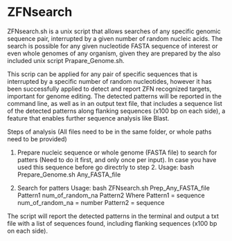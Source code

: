 # ZFNsearch
ZFNsearch.sh is a unix script that allows searches of any specific genomic sequence pair, interrupted by a given number of random nucleic acids. The search is possible for any given nucleotide FASTA sequence of interest or even whole genomes of any organism, given they are prepared by the also included unix script Prapare_Genome.sh. 

This scrip can be applied for any pair of specific sequences that is interrupted by a specific number of random nucleotides, however it has been successfully applied to detect and report ZFN recognized targets, important for genome editing. The detected patterns will be reported in the command line, as well as in an output text file, that includes a sequence list of the detected patterns along flanking sequences (x100 bp on each side), a feature that enables further sequence analysis like Blast.

Steps of analysis 
(All files need to be in the same folder, or whole paths need to be provided)

1) Prepare nucleic sequence or whole genome (FASTA file) to search for patters (Need to do it first, and only once per input).
In case you have used this sequence before go directrly to step 2.
Usage:
bash Prepare_Genome.sh Any_FASTA_file

2) Search for patters
Usage:
bash ZFNsearch.sh Prep_Any_FASTA_file Pattern1 num_of_random_na Pattern2
Where 	Pattern1 = sequence
	num_of_random_na = number 
	Pattern2 = sequence

The script will report the detected patterns in the terminal and output a txt file with a list of sequences found, including flanking sequences (x100 bp on each side).
